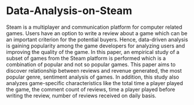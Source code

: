 # Data-Analysis-on-Steam

Steam is a multiplayer and communication platform for computer related games. Users have an option to write a review about a game which can be an important criterion for the potential buyers. Hence, data-driven analysis is gaining popularity among the game developers for analyzing users and improving the quality of the game. In this paper, an empirical study of a subset of games from the Steam platform is performed which is a combination of popular and not so popular games. This paper aims to discover relationship between reviews and revenue generated, the most popular genre, sentiment analysis of games. In addition, this study also analyzes game-specific characteristics like the total time a player played the game, the comment count of reviews, time a player played before writing the review, number of reviews received on daily basis.
